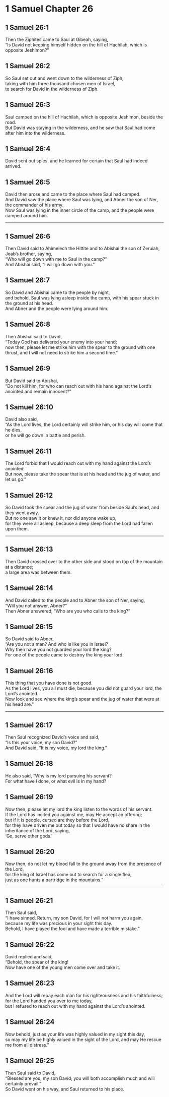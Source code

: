 # 1 Samuel Chapter 26

## 1 Samuel 26:1

Then the Ziphites came to Saul at Gibeah, saying,  
“Is David not keeping himself hidden on the hill of Hachilah, which is opposite Jeshimon?”

## 1 Samuel 26:2

So Saul set out and went down to the wilderness of Ziph,  
taking with him three thousand chosen men of Israel,  
to search for David in the wilderness of Ziph.

## 1 Samuel 26:3

Saul camped on the hill of Hachilah, which is opposite Jeshimon, beside the road.  
But David was staying in the wilderness, and he saw that Saul had come after him into the wilderness.

## 1 Samuel 26:4

David sent out spies, and he learned for certain that Saul had indeed arrived.

## 1 Samuel 26:5

David then arose and came to the place where Saul had camped.  
And David saw the place where Saul was lying, and Abner the son of Ner, the commander of his army.  
Now Saul was lying in the inner circle of the camp, and the people were camped around him.

---

## 1 Samuel 26:6

Then David said to Ahimelech the Hittite and to Abishai the son of Zeruiah, Joab’s brother, saying,  
“Who will go down with me to Saul in the camp?”  
And Abishai said, “I will go down with you.”

## 1 Samuel 26:7

So David and Abishai came to the people by night,  
and behold, Saul was lying asleep inside the camp, with his spear stuck in the ground at his head.  
And Abner and the people were lying around him.

## 1 Samuel 26:8

Then Abishai said to David,  
“Today God has delivered your enemy into your hand;  
now then, please let me strike him with the spear to the ground with one thrust, and I will not need to strike him a second time.”

## 1 Samuel 26:9

But David said to Abishai,  
“Do not kill him, for who can reach out with his hand against the Lord’s anointed and remain innocent?”

## 1 Samuel 26:10

David also said,  
“As the Lord lives, the Lord certainly will strike him, or his day will come that he dies,  
or he will go down in battle and perish.

## 1 Samuel 26:11

The Lord forbid that I would reach out with my hand against the Lord’s anointed!  
But now, please take the spear that is at his head and the jug of water, and let us go.”

## 1 Samuel 26:12

So David took the spear and the jug of water from beside Saul’s head, and they went away.  
But no one saw it or knew it, nor did anyone wake up,  
for they were all asleep, because a deep sleep from the Lord had fallen upon them.

---

## 1 Samuel 26:13

Then David crossed over to the other side and stood on top of the mountain at a distance;  
a large area was between them.

## 1 Samuel 26:14

And David called to the people and to Abner the son of Ner, saying,  
“Will you not answer, Abner?”  
Then Abner answered, “Who are you who calls to the king?”

## 1 Samuel 26:15

So David said to Abner,  
“Are you not a man? And who is like you in Israel?  
Why then have you not guarded your lord the king?  
For one of the people came to destroy the king your lord.

## 1 Samuel 26:16

This thing that you have done is not good.  
As the Lord lives, you all must die, because you did not guard your lord, the Lord’s anointed.  
Now look and see where the king’s spear and the jug of water that were at his head are.”

---

## 1 Samuel 26:17

Then Saul recognized David’s voice and said,  
“Is this your voice, my son David?”  
And David said, “It is my voice, my lord the king.”

## 1 Samuel 26:18

He also said, “Why is my lord pursuing his servant?  
For what have I done, or what evil is in my hand?

## 1 Samuel 26:19

Now then, please let my lord the king listen to the words of his servant.  
If the Lord has incited you against me, may He accept an offering;  
but if it is people, cursed are they before the Lord,  
for they have driven me out today so that I would have no share in the inheritance of the Lord, saying,  
‘Go, serve other gods.’

## 1 Samuel 26:20

Now then, do not let my blood fall to the ground away from the presence of the Lord,  
for the king of Israel has come out to search for a single flea,  
just as one hunts a partridge in the mountains.”

---

## 1 Samuel 26:21

Then Saul said,  
“I have sinned. Return, my son David, for I will not harm you again,  
because my life was precious in your sight this day.  
Behold, I have played the fool and have made a terrible mistake.”

## 1 Samuel 26:22

David replied and said,  
“Behold, the spear of the king!  
Now have one of the young men come over and take it.

## 1 Samuel 26:23

And the Lord will repay each man for his righteousness and his faithfulness;  
for the Lord handed you over to me today,  
but I refused to reach out with my hand against the Lord’s anointed.

## 1 Samuel 26:24

Now behold, just as your life was highly valued in my sight this day,  
so may my life be highly valued in the sight of the Lord, and may He rescue me from all distress.”

## 1 Samuel 26:25

Then Saul said to David,  
“Blessed are you, my son David; you will both accomplish much and will certainly prevail.”  
So David went on his way, and Saul returned to his place.
